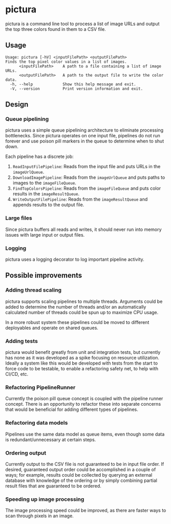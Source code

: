 # pictura

pictura is a command line tool to process a list of image URLs and output the top three colors found in them to a CSV 
file.

## Usage

```
Usage: pictura [-hV] <inputFilePath> <outputFilePath>
Finds the top pixel color values in a list of images.
      <inputFilePath>    A path to a file containing a list of image URLs.
      <outputFilePath>   A path to the output file to write the color data.
  -h, --help             Show this help message and exit.
  -V, --version          Print version information and exit.
```

## Design

### Queue pipelining

pictura uses a simple queue pipelining architecture to eliminate processing bottlenecks. Since pictura operates on one 
input file, pipelines do not run forever and use poison pill markers in the queue to determine when to shut down.

Each pipeline has a discrete job:

1. `ReadInputFilePipeline`: Reads from the input file and puts URLs in the `imageUrlQueue`.
2. `DownloadImagePipeline`: Reads from the `imageUrlQueue` and puts paths to images to the `imageFileQueue`.
3. `FindTopColorsPipeline`: Reads from the `imageFileQueue` and puts color results in the `imageResultQueue`.
4. `WriteOutputFilePipeline`: Reads from the `imageResultQueue` and appends results to the output file.

### Large files

Since pictura buffers all reads and writes, it should never run into memory issues with large input or output files.

### Logging

pictura uses a logging decorator to log important pipeline activity.

## Possible improvements

### Adding thread scaling

pictura supports scaling pipelines to multiple threads. Arguments could be added to determine the number of threads 
and/or an automatically calculated number of threads could be spun up to maximize CPU usage.

In a more robust system these pipelines could be moved to different deployables and operate on shared queues.

### Adding tests

pictura would benefit greatly from unit and integration tests, but currently has none as it was developed as a spike 
focusing on resource utilization. Ideally a system like this would be developed with tests from the start to force code
to be testable, to enable a refactoring safety net, to help with CI/CD, etc.

### Refactoring PipelineRunner

Currently the poison pill queue concept is coupled with the pipeline runner concept. There is an opportunity to refactor 
these into separate concerns that would be beneficial for adding different types of pipelines.

### Refactoring data models

Pipelines use the same data model as queue items, even though some data is redundant/unnecessary at certain steps.

### Ordering output

Currently output to the CSV file is not guaranteed to be in input file order. If desired, guaranteed output order could 
be accomplished in a couple of ways; for example, results could be collected by querying an external database with 
knowledge of the ordering or by simply combining partial result files that are guaranteed to be ordered.

### Speeding up image processing

The image processing speed could be improved, as there are faster ways to scan through pixels in an image.
